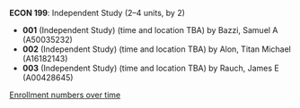 **ECON 199**: Independent Study (2–4 units, by 2)

- **001** (Independent Study) (time and location TBA) by Bazzi, Samuel A (A50035232)
- **002** (Independent Study) (time and location TBA) by Alon, Titan Michael (A16182143)
- **003** (Independent Study) (time and location TBA) by Rauch, James E (A00428645)

[Enrollment numbers over time](./ECON199.tsv)
